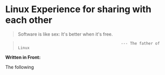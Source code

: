 # Linux Experience for sharing with each other

> Software is like sex: It's better when it's free.

>                                                  --- The father of Linux

**Written in Front:**

The following 
